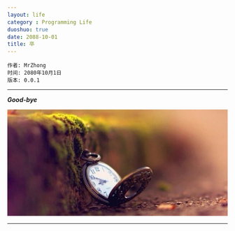 ```yaml
---
layout: life
category : Programming Life
duoshuo: true
date: 2088-10-01
title: 卒
---
```


	作者: MrZhong
	时间: 2080年10月1日
	版本: 0.0.1

-----------

***Good-bye***


![](/images/lifeRes/2.jpg)



**************

